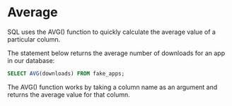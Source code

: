 # Average

SQL uses the AVG() function to quickly calculate the average value of a particular column.

The statement below returns the average number of downloads for an app in our database:

```sql
SELECT AVG(downloads) FROM fake_apps;
```

The AVG() function works by taking a column name as an argument and returns the average value for that column.